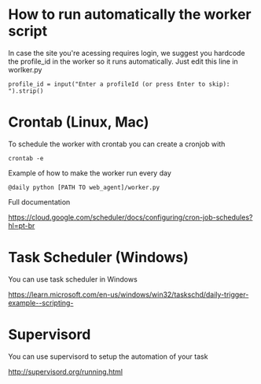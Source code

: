 # How to run automatically the worker script

In case the site you're acessing requires login, we suggest you hardcode the profile_id in the worker so it runs automatically.
Just edit this line in worlker.py

`profile_id = input("Enter a profileId (or press Enter to skip): ").strip()`

# Crontab (Linux, Mac)

To schedule the worker with crontab you can create a cronjob with

`crontab -e`

Example of how to make the worker run every day

`@daily python [PATH TO web_agent]/worker.py`

Full documentation

https://cloud.google.com/scheduler/docs/configuring/cron-job-schedules?hl=pt-br

# Task Scheduler (Windows)

You can use task scheduler in Windows

https://learn.microsoft.com/en-us/windows/win32/taskschd/daily-trigger-example--scripting-

# Supervisord

You can use supervisord to setup the automation of your task

http://supervisord.org/running.html
